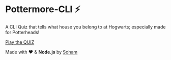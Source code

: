 # Pottermore-CLI ⚡
A CLI Quiz that tells what house you belong to at Hogwarts; especially made for Potterheads!

[Play the QUIZ](https://repl.it/@sohamsshah/PottermoreCLI?embed=1&output=1)

Made with ♥ & <b>Node.js</b> by [Soham](www.github.com/sohamsshah)
